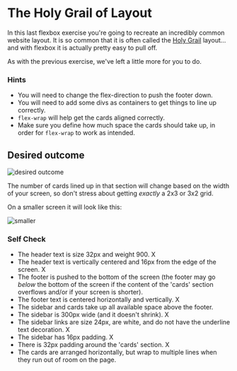 # The Holy Grail of Layout

In this last flexbox exercise you're going to recreate an incredibly common website layout. It is so common that it is often called the [Holy Grail](https://www.google.com/search?q=holy+grail+layout&tbm=isch&sclient=img) layout... and with flexbox it is actually pretty easy to pull off.

As with the previous exercise, we've left a little more for you to do.

### Hints
- You will need to change the flex-direction to push the footer down.
- You will need to add some divs as containers to get things to line up correctly.
- `flex-wrap` will help get the cards aligned correctly.
-  Make sure you define how much space the cards should take up, in order for `flex-wrap` to work as intended.

## Desired outcome

![desired outcome](./desired-outcome.png)

The number of cards lined up in that section will change based on the width of your screen, so don't stress about getting _exactly_ a 2x3 or 3x2 grid.

On a smaller screen it will look like this:

![smaller](./desired-outcome-smaller.png)

### Self Check
- The header text is size 32px and weight 900. X
- The header text is vertically centered and 16px from the edge of the screen. X
- The footer is pushed to the bottom of the screen (the footer may go _below_ the bottom of the screen if the content of the 'cards' section overflows and/or if your screen is shorter). 
- The footer text is centered horizontally and vertically. X
- The sidebar and cards take up all available space above the footer.
- The sidebar is 300px wide (and it doesn't shrink). X
- The sidebar links are size 24px, are white, and do not have the underline text decoration. X
- The sidebar has 16px padding. X
- There is 32px padding around the 'cards' section. X
- The cards are arranged horizontally, but wrap to multiple lines when they run out of room on the page.
